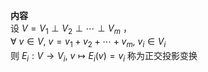 **内容**  
设 $V=V_1\perp V_2\perp\cdots\perp V_m$ ，  
$\forall\ v\in V,\ v=v_1+v_2+\cdots+v_m,\ v_i\in V_i$  
则 $E_i:V\to V_i,\ v\mapsto E_i(v)=v_i$ 称为正交投影变换  

